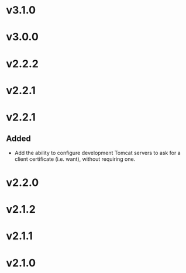 
v3.1.0
==================

v3.0.0
==================

v2.2.2
==================

v2.2.1
==================

v2.2.1
==================

## Added

* Add the ability to configure development Tomcat servers to ask for a client certificate (i.e. want), without requiring one.

v2.2.0
==================

v2.1.2
==================

v2.1.1
==================

v2.1.0
==================